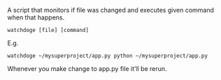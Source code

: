 A script that monitors if file was changed and executes given command when that happens.

    watchdoge [file] [command]

E.g.

    watchdoge ~/mysuperproject/app.py python ~/mysuperproject/app.py

Whenever you make change to app.py file it'll be rerun.
